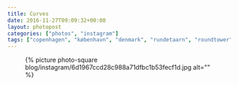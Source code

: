 ```yaml
---
title: Curves
date: 2016-11-27T09:09:32+00:00
layout: photopost
categories: ["photos", "instagram"]
tags: ["copenhagen", "københavn", "denmark", "rundetaarn", "roundtower", "architecture"]
---
```


<figure class="photo photo--square">
  {% picture photo-square blog/instagram/6d1967ccd28c988a71dfbc1b53fecf1d.jpg alt="" %}
</figure>


